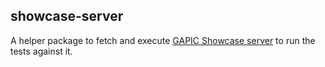 ## showcase-server

A helper package to fetch and execute
[GAPIC Showcase server](https://github.com/googleapis/gapic-showcase)
to run the tests against it.
